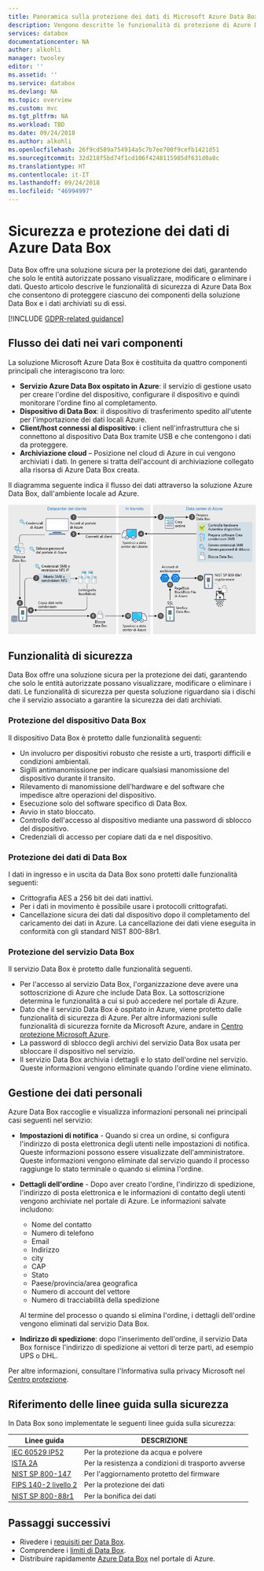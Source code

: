 ```yaml
---
title: Panoramica sulla protezione dei dati di Microsoft Azure Data Box | Microsoft Docs
description: Vengono descritte le funzionalità di protezione di Azure Data Box per il dispositivo, il servizio e i dati che risiedono in Data Box
services: databox
documentationcenter: NA
author: alkohli
manager: twooley
editor: ''
ms.assetid: ''
ms.service: databox
ms.devlang: NA
ms.topic: overview
ms.custom: mvc
ms.tgt_pltfrm: NA
ms.workload: TBD
ms.date: 09/24/2018
ms.author: alkohli
ms.openlocfilehash: 26f9cd589a754914a5c7b7ee700f9cefb1421d51
ms.sourcegitcommit: 32d218f5bd74f1cd106f4248115985df631d0a8c
ms.translationtype: HT
ms.contentlocale: it-IT
ms.lasthandoff: 09/24/2018
ms.locfileid: "46994997"
---
```

# <a name="azure-data-box-security-and-data-protection"></a>Sicurezza e protezione dei dati di Azure Data Box

Data Box offre una soluzione sicura per la protezione dei dati, garantendo che solo le entità autorizzate possano visualizzare, modificare o eliminare i dati. Questo articolo descrive le funzionalità di sicurezza di Azure Data Box che consentono di proteggere ciascuno dei componenti della soluzione Data Box e i dati archiviati su di essi. 

[!INCLUDE [GDPR-related guidance](../../includes/gdpr-intro-sentence.md)]

## <a name="data-flow-through-components"></a>Flusso dei dati nei vari componenti

La soluzione Microsoft Azure Data Box è costituita da quattro componenti principali che interagiscono tra loro:

- **Servizio Azure Data Box ospitato in Azure**: il servizio di gestione usato per creare l'ordine del dispositivo, configurare il dispositivo e quindi monitorare l'ordine fino al completamento.
- **Dispositivo di Data Box**: il dispositivo di trasferimento spedito all'utente per l'importazione dei dati locali Azure. 
- **Client/host connessi al dispositivo**: i client nell'infrastruttura che si connettono al dispositivo Data Box tramite USB e che contengono i dati da proteggere.
- **Archiviazione cloud** – Posizione nel cloud di Azure in cui vengono archiviati i dati. In genere si tratta dell'account di archiviazione collegato alla risorsa di Azure Data Box creata.

Il diagramma seguente indica il flusso dei dati attraverso la soluzione Azure Data Box, dall'ambiente locale ad Azure.

![Sicurezza di Data Box](media/data-box-security/data-box-security-2.png)

## <a name="security-features"></a>Funzionalità di sicurezza

Data Box offre una soluzione sicura per la protezione dei dati, garantendo che solo le entità autorizzate possano visualizzare, modificare o eliminare i dati. Le funzionalità di sicurezza per questa soluzione riguardano sia i dischi che il servizio associato a garantire la sicurezza dei dati archiviati. 

### <a name="data-box-device-protection"></a>Protezione del dispositivo Data Box

Il dispositivo Data Box è protetto dalle funzionalità seguenti:

- Un involucro per dispositivi robusto che resiste a urti, trasporti difficili e condizioni ambientali. 
- Sigilli antimanomissione per indicare qualsiasi manomissione del dispositivo durante il transito.
- Rilevamento di manomissione dell'hardware e del software che impedisce altre operazioni del dispositivo.
- Esecuzione solo del software specifico di Data Box.
- Avvio in stato bloccato.
- Controllo dell'accesso al dispositivo mediante una password di sblocco del dispositivo.
- Credenziali di accesso per copiare dati da e nel dispositivo.

### <a name="data-box-data-protection"></a>Protezione dei dati di Data Box

I dati in ingresso e in uscita da Data Box sono protetti dalle funzionalità seguenti:

- Crittografia AES a 256 bit dei dati inattivi. 
- Per i dati in movimento è possibile usare i protocolli crittografati.
- Cancellazione sicura dei dati dal dispositivo dopo il completamento del caricamento dei dati in Azure. La cancellazione dei dati viene eseguita in conformità con gli standard NIST 800-88r1.

### <a name="data-box-service-protection"></a>Protezione del servizio Data Box

Il servizio Data Box è protetto dalle funzionalità seguenti.

- Per l'accesso al servizio Data Box, l'organizzazione deve avere una sottoscrizione di Azure che include Data Box. La sottoscrizione determina le funzionalità a cui si può accedere nel portale di Azure.
- Dato che il servizio Data Box è ospitato in Azure, viene protetto dalle funzionalità di sicurezza di Azure. Per altre informazioni sulle funzionalità di sicurezza fornite da Microsoft Azure, andare in [Centro protezione Microsoft Azure](https://www.microsoft.com/TrustCenter/Security/default.aspx). 
- La password di sblocco degli archivi del servizio Data Box usata per sbloccare il dispositivo nel servizio. 
- Il servizio Data Box archivia i dettagli e lo stato dell'ordine nel servizio. Queste informazioni vengono eliminate quando l'ordine viene eliminato. 

## <a name="managing-personal-data"></a>Gestione dei dati personali

Azure Data Box raccoglie e visualizza informazioni personali nei principali casi seguenti nel servizio:

- **Impostazioni di notifica** - Quando si crea un ordine, si configura l'indirizzo di posta elettronica degli utenti nelle impostazioni di notifica. Queste informazioni possono essere visualizzate dell'amministratore. Queste informazioni vengono eliminate dal servizio quando il processo raggiunge lo stato terminale o quando si elimina l'ordine.

- **Dettagli dell'ordine** - Dopo aver creato l'ordine, l'indirizzo di spedizione, l'indirizzo di posta elettronica e le informazioni di contatto degli utenti vengono archiviate nel portale di Azure. Le informazioni salvate includono:

    - Nome del contatto
    - Numero di telefono
    - Email
    - Indirizzo
    - city
    - CAP
    - Stato
    - Paese/provincia/area geografica
    - Numero di account del vettore
    - Numero di tracciabilità della spedizione

    Al termine del processo o quando si elimina l'ordine, i dettagli dell'ordine vengono eliminati dal servizio Data Box.

- **Indirizzo di spedizione**: dopo l'inserimento dell'ordine, il servizio Data Box fornisce l'indirizzo di spedizione ai vettori di terze parti, ad esempio UPS o DHL. 

Per altre informazioni, consultare l'Informativa sulla privacy Microsoft nel [Centro protezione](https://www.microsoft.com/trustcenter).


## <a name="security-guidelines-reference"></a>Riferimento delle linee guida sulla sicurezza

In Data Box sono implementate le seguenti linee guida sulla sicurezza: 

|Linee guida   |DESCRIZIONE   |
|---------|---------|
|[IEC 60529 IP52](http://www.iec.ch/)    | Per la protezione da acqua e polvere         |
|[ISTA 2A](https://ista.org/docs/2Aoverview.pdf)     | Per la resistenza a condizioni di trasporto avverse          |
|[NIST SP 800-147](http://nvlpubs.nist.gov/nistpubs/Legacy/SP/nistspecialpublication800-147.pdf)      | Per l'aggiornamento protetto del firmware         |
|[FIPS 140-2 livello 2](https://csrc.nist.gov/csrc/media/publications/fips/140/2/final/documents/fips1402.pdf)      | Per la protezione dei dati         |
|[NIST SP 800-88r1](http://nvlpubs.nist.gov/nistpubs/SpecialPublications/NIST.SP.800-88r1.pdf)      | Per la bonifica dei dati         |

## <a name="next-steps"></a>Passaggi successivi

- Rivedere i [requisiti per Data Box](data-box-system-requirements.md).
- Comprendere i [limiti di Data Box](data-box-limits.md).
- Distribuire rapidamente [Azure Data Box](data-box-quickstart-portal.md) nel portale di Azure.

